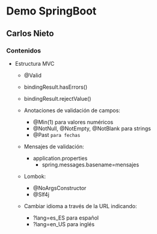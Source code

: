 # Demo SpringBoot 
## Carlos Nieto

### Contenidos
* Estructura MVC
    * @Valid
  
    * bindingResult.hasErrors()
  
    * bindingResult.rejectValue()
  
    * Anotaciones de validación de campos:
      * @Min(1) para valores numéricos
      * @NotNull, @NotEmpty, @NotBlank para strings
      * @Past `para fechas`

    * Mensajes de validación:
      * application.properties
          * spring.messages.basename=mensajes

    * Lombok:
        * @NoArgsConstructor
        * @Slf4j

    * Cambiar idioma a través de la URL indicando:
        * ?lang=es_ES para español
        * ?lang=en_US para inglés